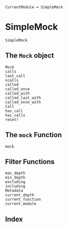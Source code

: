 ```@meta
CurrentModule = SimpleMock
```

# SimpleMock

```@docs
SimpleMock
```

## The `Mock` object

```@docs
Mock
calls
last_call
ncalls
called
called_once
called_with
called_last_with
called_once_with
Call
has_call
has_calls
reset!
```

## The `mock` Function

```@docs
mock
```

## Filter Functions

```@docs
max_depth
min_depth
excluding
including
Metadata
current_depth
current_function
current_module
```

## Index

```@index
```
